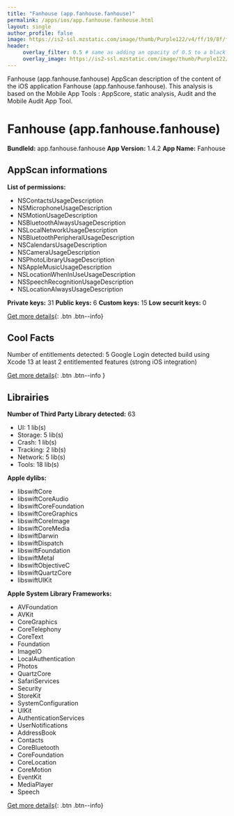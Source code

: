 ```yaml
---
title: "Fanhouse (app.fanhouse.fanhouse)"
permalink: /apps/ios/app.fanhouse.fanhouse.html
layout: single
author_profile: false
image: https://is2-ssl.mzstatic.com/image/thumb/Purple122/v4/ff/19/8f/ff198f6b-3fb2-ff73-b4f0-a5438851d9b7/AppIcon-0-0-1x_U007emarketing-0-0-0-7-0-0-sRGB-0-0-0-GLES2_U002c0-512MB-85-220-0-0.png/512x512bb.jpg
header: 
     overlay_filter: 0.5 # same as adding an opacity of 0.5 to a black background
     overlay_image: https://is2-ssl.mzstatic.com/image/thumb/Purple122/v4/ff/19/8f/ff198f6b-3fb2-ff73-b4f0-a5438851d9b7/AppIcon-0-0-1x_U007emarketing-0-0-0-7-0-0-sRGB-0-0-0-GLES2_U002c0-512MB-85-220-0-0.png/512x512bb.jpg
---
```

Fanhouse (app.fanhouse.fanhouse) AppScan description of the content of the iOS application Fanhouse (app.fanhouse.fanhouse). This analysis is based on the Mobile App Tools : AppScore, static analysis, Audit and the Mobile Audit App Tool.

# Fanhouse (app.fanhouse.fanhouse)

**BundleId:** app.fanhouse.fanhouse
**App Version:** 1.4.2
**App Name:** Fanhouse


## AppScan informations 

**List of permissions:** 
- NSContactsUsageDescription
- NSMicrophoneUsageDescription
- NSMotionUsageDescription
- NSBluetoothAlwaysUsageDescription
- NSLocalNetworkUsageDescription
- NSBluetoothPeripheralUsageDescription
- NSCalendarsUsageDescription
- NSCameraUsageDescription
- NSPhotoLibraryUsageDescription
- NSAppleMusicUsageDescription
- NSLocationWhenInUseUsageDescription
- NSSpeechRecognitionUsageDescription
- NSLocationAlwaysUsageDescription
  
  
**Private keys:** 31
**Public keys:** 6
**Custom keys:** 15
**Low securit keys:** 0
  
[Get more details](/pricing.html){: .btn .btn--info}

## Cool Facts

Number of entitlements detected: 5
Google Login detected
build using Xcode 13
at least 2 entitlemented features (strong iOS integration)
  
[Get more details](/pricing.html){: .btn .btn--info }

## Librairies 
**Number of Third Party Library detected:** 63
- UI: 1 lib(s)
- Storage: 5 lib(s)
- Crash: 1 lib(s)
- Tracking: 2 lib(s)
- Network: 5 lib(s)
- Tools: 18 lib(s)


**Apple dylibs:**
- libswiftCore
- libswiftCoreAudio
- libswiftCoreFoundation
- libswiftCoreGraphics
- libswiftCoreImage
- libswiftCoreMedia
- libswiftDarwin
- libswiftDispatch
- libswiftFoundation
- libswiftMetal
- libswiftObjectiveC
- libswiftQuartzCore
- libswiftUIKit


**Apple System Library Frameworks:**
- AVFoundation
- AVKit
- CoreGraphics
- CoreTelephony
- CoreText
- Foundation
- ImageIO
- LocalAuthentication
- Photos
- QuartzCore
- SafariServices
- Security
- StoreKit
- SystemConfiguration
- UIKit
- AuthenticationServices
- UserNotifications
- AddressBook
- Contacts
- CoreBluetooth
- CoreFoundation
- CoreLocation
- CoreMotion
- EventKit
- MediaPlayer
- Speech


  
[Get more details](/pricing.html){: .btn .btn--info}

